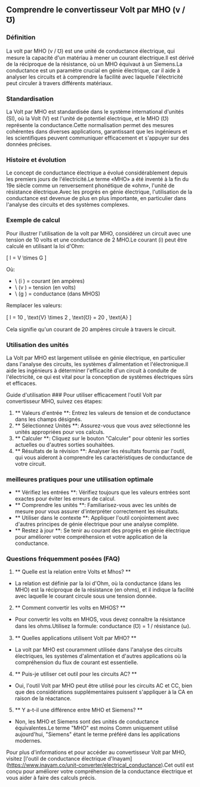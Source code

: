 ## Comprendre le convertisseur Volt par MHO (v / ℧)

### Définition
La volt par MHO (v / ℧) est une unité de conductance électrique, qui mesure la capacité d'un matériau à mener un courant électrique.Il est dérivé de la réciproque de la résistance, où un MHO équivaut à un Siemens.La conductance est un paramètre crucial en génie électrique, car il aide à analyser les circuits et à comprendre la facilité avec laquelle l'électricité peut circuler à travers différents matériaux.

### Standardisation
La Volt par MHO est standardisée dans le système international d'unités (SI), où la Volt (V) est l'unité de potentiel électrique, et le MHO (℧) représente la conductance.Cette normalisation permet des mesures cohérentes dans diverses applications, garantissant que les ingénieurs et les scientifiques peuvent communiquer efficacement et s'appuyer sur des données précises.

### Histoire et évolution
Le concept de conductance électrique a évolué considérablement depuis les premiers jours de l'électricité.Le terme «MHO» a été inventé à la fin du 19e siècle comme un renversement phonétique de «ohm», l'unité de résistance électrique.Avec les progrès en génie électrique, l'utilisation de la conductance est devenue de plus en plus importante, en particulier dans l'analyse des circuits et des systèmes complexes.

### Exemple de calcul
Pour illustrer l'utilisation de la volt par MHO, considérez un circuit avec une tension de 10 volts et une conductance de 2 MHO.Le courant (i) peut être calculé en utilisant la loi d'Ohm:

\[ I = V \times G \]

Où:
- \ (i \) = courant (en ampères)
- \ (v \) = tension (en volts)
- \ (g \) = conductance (dans MHOS)

Remplacer les valeurs:

\[ I = 10 \, \text{V} \times 2 \, \text{℧} = 20 \, \text{A} \]

Cela signifie qu'un courant de 20 ampères circule à travers le circuit.

### Utilisation des unités
La Volt par MHO est largement utilisée en génie électrique, en particulier dans l'analyse des circuits, les systèmes d'alimentation et l'électronique.Il aide les ingénieurs à déterminer l'efficacité d'un circuit à conduite de l'électricité, ce qui est vital pour la conception de systèmes électriques sûrs et efficaces.

Guide d'utilisation ###
Pour utiliser efficacement l'outil Volt par convertisseur MHO, suivez ces étapes:
1. ** Valeurs d'entrée **: Entrez les valeurs de tension et de conductance dans les champs désignés.
2. ** Sélectionnez Unités **: Assurez-vous que vous avez sélectionné les unités appropriées pour vos calculs.
3. ** Calculer **: Cliquez sur le bouton "Calculer" pour obtenir les sorties actuelles ou d'autres sorties souhaitées.
4. ** Résultats de la révision **: Analyser les résultats fournis par l'outil, qui vous aideront à comprendre les caractéristiques de conductance de votre circuit.

### meilleures pratiques pour une utilisation optimale
- ** Vérifiez les entrées **: Vérifiez toujours que les valeurs entrées sont exactes pour éviter les erreurs de calcul.
- ** Comprendre les unités **: Familiarisez-vous avec les unités de mesure pour vous assurer d'interpréter correctement les résultats.
- ** Utiliser dans le contexte **: Appliquer l'outil conjointement avec d'autres principes de génie électrique pour une analyse complète.
- ** Restez à jour **: Se tenir au courant des progrès en génie électrique pour améliorer votre compréhension et votre application de la conductance.

### Questions fréquemment posées (FAQ)

1. ** Quelle est la relation entre Volts et Mhos? **
- La relation est définie par la loi d'Ohm, où la conductance (dans les MHO) est la réciproque de la résistance (en ohms), et il indique la facilité avec laquelle le courant circule sous une tension donnée.

2. ** Comment convertir les volts en MHOS? **
- Pour convertir les volts en MHOS, vous devez connaître la résistance dans les ohms.Utilisez la formule: conductance (℧) = 1 / résistance (ω).

3. ** Quelles applications utilisent Volt par MHO? **
- La volt par MHO est couramment utilisée dans l'analyse des circuits électriques, les systèmes d'alimentation et d'autres applications où la compréhension du flux de courant est essentielle.

4. ** Puis-je utiliser cet outil pour les circuits AC? **
- Oui, l'outil Volt par MHO peut être utilisé pour les circuits AC et CC, bien que des considérations supplémentaires puissent s'appliquer à la CA en raison de la réactance.

5. ** Y a-t-il une différence entre MHO et Siemens? **
- Non, les MHO et Siemens sont des unités de conductance équivalentes.Le terme "MHO" est moins Comm uniquement utilisé aujourd'hui, "Siemens" étant le terme préféré dans les applications modernes.

Pour plus d'informations et pour accéder au convertisseur Volt par MHO, visitez [l'outil de conductance électrique d'Inayam] (https://www.inayam.co/unit-converter/electrical_conductance).Cet outil est conçu pour améliorer votre compréhension de la conductance électrique et vous aider à faire des calculs précis.